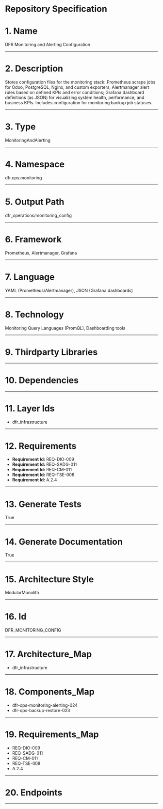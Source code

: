 # Repository Specification

# 1. Name
DFR Monitoring and Alerting Configuration


---

# 2. Description
Stores configuration files for the monitoring stack: Prometheus scrape jobs for Odoo, PostgreSQL, Nginx, and custom exporters; Alertmanager alert rules based on defined KPIs and error conditions; Grafana dashboard definitions (as JSON) for visualizing system health, performance, and business KPIs. Includes configuration for monitoring backup job statuses.


---

# 3. Type
MonitoringAndAlerting


---

# 4. Namespace
dfr.ops.monitoring


---

# 5. Output Path
dfr_operations/monitoring_config


---

# 6. Framework
Prometheus, Alertmanager, Grafana


---

# 7. Language
YAML (Prometheus/Alertmanager), JSON (Grafana dashboards)


---

# 8. Technology
Monitoring Query Languages (PromQL), Dashboarding tools


---

# 9. Thirdparty Libraries



---

# 10. Dependencies



---

# 11. Layer Ids

- dfr_infrastructure


---

# 12. Requirements

- **Requirement Id:** REQ-DIO-009  
- **Requirement Id:** REQ-SADG-011  
- **Requirement Id:** REQ-CM-011  
- **Requirement Id:** REQ-TSE-008  
- **Requirement Id:** A.2.4  


---

# 13. Generate Tests
True


---

# 14. Generate Documentation
True


---

# 15. Architecture Style
ModularMonolith


---

# 16. Id
DFR_MONITORING_CONFIG


---

# 17. Architecture_Map

- dfr_infrastructure


---

# 18. Components_Map

- dfr-ops-monitoring-alerting-024
- dfr-ops-backup-restore-023


---

# 19. Requirements_Map

- REQ-DIO-009
- REQ-SADG-011
- REQ-CM-011
- REQ-TSE-008
- A.2.4


---

# 20. Endpoints



---

